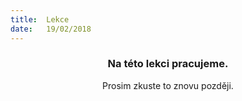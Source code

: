 ```yaml
---
title:  Lekce
date:   19/02/2018
---
```


### <center>Na této lekci pracujeme.</center>
<center>Prosim zkuste to znovu později.</center>